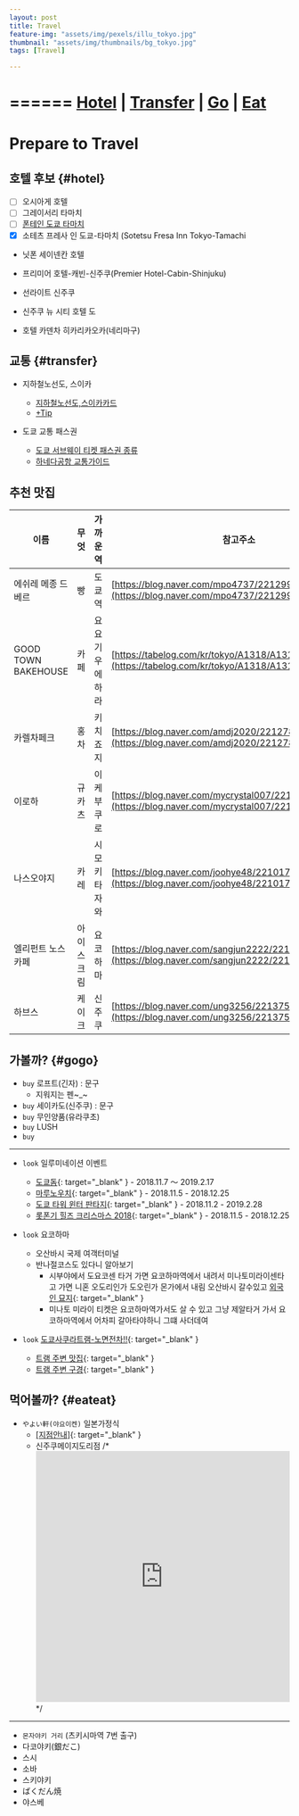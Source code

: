```yaml
---
layout: post
title: Travel
feature-img: "assets/img/pexels/illu_tokyo.jpg"
thumbnail: "assets/img/thumbnails/bg_tokyo.jpg"
tags: [Travel]

---
```


======
[Hotel](#hotel) | [Transfer](#transfer) | [Go](#gogo) | [Eat](#eateat)
======


# Prepare to Travel

## 호텔 후보 {#hotel}
- [ ] 오시아게 호텔
- [ ] 그레이서리 타마치
- [ ] [폰테인 도쿄 타마치](https://blog.naver.com/nicorolo/221041379936)
- [x] 소테츠 프레사 인 도쿄-타마치 (Sotetsu Fresa Inn Tokyo-Tamachi

- 닛폰 세이넨칸 호텔

- 프리미어 호텔-캐빈-신주쿠(Premier Hotel-Cabin-Shinjuku)
- 선라이트 신주쿠
- 신주쿠 뉴 시티 호텔 도

- 호텔 카덴차 히카리카오카(네리마구)




## 교통 {#transfer}
- 지하철노선도, 스이카
    - [지하철노선도,스이카카드](https://ggeunkk.blog.me/221326008822)
    - [+Tip](https://blog.naver.com/ddubabi/221365368432)
    
- 도쿄 교통 패스권
    - [도쿄 서브웨이 티켓 패스권 종류](https://m.post.naver.com/viewer/postView.nhn?volumeNo=16108239&memberNo=11593826&vType=VERTICAL)
    - [하네다공항 교통가이드](http://www.haneda-tokyo-access.com/kr/info/discountticket_welcometokyo.html)



## 추천 맛집

| 이름 | 무엇 | 가까운역 | 참고주소 |
| ----------- | ----------- | ----------- | ----------- |
| 에쉬레 메종 드 베르 | 빵 | 도쿄역 | [https://blog.naver.com/mpo4737/221299086437](https://blog.naver.com/mpo4737/221299086437) |
| GOOD TOWN BAKEHOUSE | 카페 | 요요기우에하라 | [https://tabelog.com/kr/tokyo/A1318/A131811/13198842/](https://tabelog.com/kr/tokyo/A1318/A131811/13198842/) |
| 카렐차페크 | 홍차 | 키치죠지 | [https://blog.naver.com/amdj2020/221278853720](https://blog.naver.com/amdj2020/221278853720) |
| 이로하 |  규카츠  | 이케부쿠로 | [https://blog.naver.com/mycrystal007/221263091314](https://blog.naver.com/mycrystal007/221263091314) |
| 나스오야지 |  카레  | 시모키타자와 | [https://blog.naver.com/joohye48/221017478006](https://blog.naver.com/joohye48/221017478006) |
| 엘리펀트 노스 카페 | 아이스크림 | 요코하마 | [https://blog.naver.com/sangjun2222/221311304399](https://blog.naver.com/sangjun2222/221311304399) |
| 하브스 | 케이크 | 신주쿠 | [https://blog.naver.com/ung3256/221375869246](https://blog.naver.com/ung3256/221375869246) |


## 가볼까? {#gogo}
-  ```buy``` 로프트(긴자) : 문구
    - 지워지는 펜~_~
- ```buy``` 세이카도(신주쿠) : 문구
- ```buy``` 무인양품(유라쿠초)
- ```buy``` LUSH
- ```buy``` 

------


- ```look``` 일루미네이션 이벤트
    - [도쿄돔](https://www.tokyo-dome.co.jp/ko/tourists/illumination/){: target="_blank" } - 2018.11.7 ～ 2019.2.17​ ​
    - [마루노우치](https://www.marunouchi.com/event/detail/14018/){: target="_blank" } - 2018.11.5 - 2018.12.25
    - [도쿄 타워 윈터 판타지](https://www.gotokyo.org/kr/kanko/minato/event/p_tokyo_lightfantasia.html){: target="_blank" } - 2018.11.2 - 2019.2.28
    - [롯폰기 힐즈 크리스마스 2018](https://www.gotokyo.org/kr/kanko/minato/event/roppongihills_christmas.html){: target="_blank" } - 2018.11.5 - 2018.12.25


- ```look``` 요코하마
    - 오산바시 국제 여객터미널
    - 반나절코스도 있다니 알아보기
        - 시부야에서 도요코센 타거 가면 요코하마역에서 내려서 미나토미라이센타고 가면 니혼 오도리인가 도오린가 몬가에서 내림 오산바시 갈수있고 [외국인 묘지](https://blog.naver.com/emotion0822/221350995824){: target="_blank" }
        - 미나토 미라이 티켓은 요코하마역가서도 살 수 있고 그냥 제알타거 가서 요코하마역에서 어차피 갈아타야하니 그떄 사더데여

- ```look``` [도쿄사쿠라트램-노면전차!!](https://camry109.blog.me/221346163164){: target="_blank" }
    - [트램 주변 맛집](https://livejapan.com/ko/article-a0002325/){: target="_blank" }
    - [트램 주변 구경](https://livejapan.com/ko/article-a0001665/){: target="_blank" }



## 먹어볼까? {#eateat}
- ```やよい軒(야요이켄)``` 일본가정식  
    - [[지점안내]](https://www.yayoiken.com/store/search.php?ken_id=13){: target="_blank" }
    - 신주쿠메이지도리점
        /* <iframe src="https://www.google.com/maps/embed?pb=!1m14!1m8!1m3!1d3240.2414670332205!2d139.7046017!3d35.6956751!3m2!1i1024!2i768!4f13.1!3m3!1m2!1s0x60188cdecbe79db3%3A0x5082ef836700f98e!2sYayoiken+Shinjuku+Meiji-d%C5%8Dri!5e0!3m2!1sko!2skr!4v1538363281831" width="100%" height="450" frameborder="0" style="border:0" allowfullscreen></iframe> */
---------------------
- ```몬자야키 거리``` (츠키시마역 7번 출구)
- 다코야키(銀だこ)
- 스시
- 소바
- 스키야키
- ばくだん焼
- 야스베
